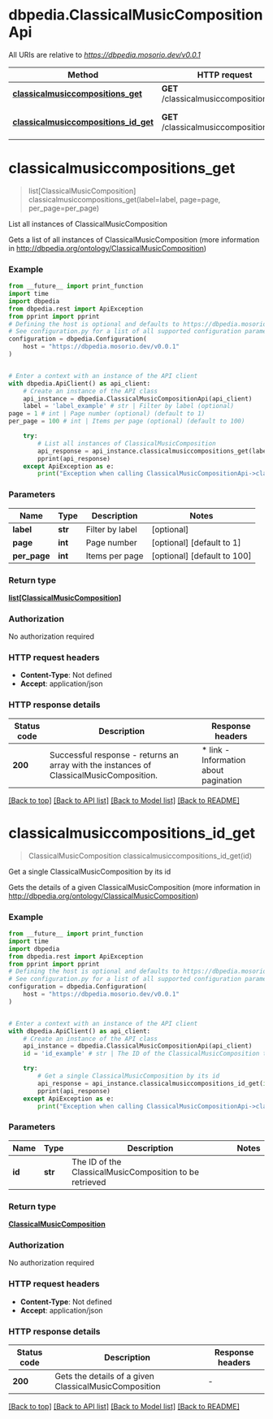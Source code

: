# dbpedia.ClassicalMusicCompositionApi

All URIs are relative to *https://dbpedia.mosorio.dev/v0.0.1*

Method | HTTP request | Description
------------- | ------------- | -------------
[**classicalmusiccompositions_get**](ClassicalMusicCompositionApi.md#classicalmusiccompositions_get) | **GET** /classicalmusiccompositions | List all instances of ClassicalMusicComposition
[**classicalmusiccompositions_id_get**](ClassicalMusicCompositionApi.md#classicalmusiccompositions_id_get) | **GET** /classicalmusiccompositions/{id} | Get a single ClassicalMusicComposition by its id


# **classicalmusiccompositions_get**
> list[ClassicalMusicComposition] classicalmusiccompositions_get(label=label, page=page, per_page=per_page)

List all instances of ClassicalMusicComposition

Gets a list of all instances of ClassicalMusicComposition (more information in http://dbpedia.org/ontology/ClassicalMusicComposition)

### Example

```python
from __future__ import print_function
import time
import dbpedia
from dbpedia.rest import ApiException
from pprint import pprint
# Defining the host is optional and defaults to https://dbpedia.mosorio.dev/v0.0.1
# See configuration.py for a list of all supported configuration parameters.
configuration = dbpedia.Configuration(
    host = "https://dbpedia.mosorio.dev/v0.0.1"
)


# Enter a context with an instance of the API client
with dbpedia.ApiClient() as api_client:
    # Create an instance of the API class
    api_instance = dbpedia.ClassicalMusicCompositionApi(api_client)
    label = 'label_example' # str | Filter by label (optional)
page = 1 # int | Page number (optional) (default to 1)
per_page = 100 # int | Items per page (optional) (default to 100)

    try:
        # List all instances of ClassicalMusicComposition
        api_response = api_instance.classicalmusiccompositions_get(label=label, page=page, per_page=per_page)
        pprint(api_response)
    except ApiException as e:
        print("Exception when calling ClassicalMusicCompositionApi->classicalmusiccompositions_get: %s\n" % e)
```

### Parameters

Name | Type | Description  | Notes
------------- | ------------- | ------------- | -------------
 **label** | **str**| Filter by label | [optional] 
 **page** | **int**| Page number | [optional] [default to 1]
 **per_page** | **int**| Items per page | [optional] [default to 100]

### Return type

[**list[ClassicalMusicComposition]**](ClassicalMusicComposition.md)

### Authorization

No authorization required

### HTTP request headers

 - **Content-Type**: Not defined
 - **Accept**: application/json

### HTTP response details
| Status code | Description | Response headers |
|-------------|-------------|------------------|
**200** | Successful response - returns an array with the instances of ClassicalMusicComposition. |  * link - Information about pagination <br>  |

[[Back to top]](#) [[Back to API list]](../README.md#documentation-for-api-endpoints) [[Back to Model list]](../README.md#documentation-for-models) [[Back to README]](../README.md)

# **classicalmusiccompositions_id_get**
> ClassicalMusicComposition classicalmusiccompositions_id_get(id)

Get a single ClassicalMusicComposition by its id

Gets the details of a given ClassicalMusicComposition (more information in http://dbpedia.org/ontology/ClassicalMusicComposition)

### Example

```python
from __future__ import print_function
import time
import dbpedia
from dbpedia.rest import ApiException
from pprint import pprint
# Defining the host is optional and defaults to https://dbpedia.mosorio.dev/v0.0.1
# See configuration.py for a list of all supported configuration parameters.
configuration = dbpedia.Configuration(
    host = "https://dbpedia.mosorio.dev/v0.0.1"
)


# Enter a context with an instance of the API client
with dbpedia.ApiClient() as api_client:
    # Create an instance of the API class
    api_instance = dbpedia.ClassicalMusicCompositionApi(api_client)
    id = 'id_example' # str | The ID of the ClassicalMusicComposition to be retrieved

    try:
        # Get a single ClassicalMusicComposition by its id
        api_response = api_instance.classicalmusiccompositions_id_get(id)
        pprint(api_response)
    except ApiException as e:
        print("Exception when calling ClassicalMusicCompositionApi->classicalmusiccompositions_id_get: %s\n" % e)
```

### Parameters

Name | Type | Description  | Notes
------------- | ------------- | ------------- | -------------
 **id** | **str**| The ID of the ClassicalMusicComposition to be retrieved | 

### Return type

[**ClassicalMusicComposition**](ClassicalMusicComposition.md)

### Authorization

No authorization required

### HTTP request headers

 - **Content-Type**: Not defined
 - **Accept**: application/json

### HTTP response details
| Status code | Description | Response headers |
|-------------|-------------|------------------|
**200** | Gets the details of a given ClassicalMusicComposition |  -  |

[[Back to top]](#) [[Back to API list]](../README.md#documentation-for-api-endpoints) [[Back to Model list]](../README.md#documentation-for-models) [[Back to README]](../README.md)

